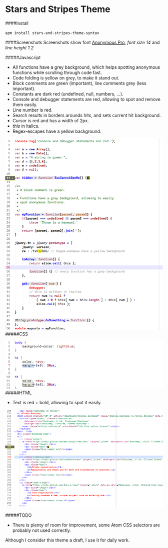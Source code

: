# Stars and Stripes Theme

####Install
```
apm install stars-and-stripes-theme-syntax
```

####Screenshots
Screenshots show font [Anonymous Pro](http://www.marksimonson.com/fonts/view/anonymous-pro), _font size 14_
and _line height 1.2_

#####Javascript
* All functions have a grey background, which helps spotting anonymous functions while scrolling through code fast.
* Code folding is yellow on grey, to make it stand out.
* Block comments are green (important), line comments grey (less important).
* Constants are dark red (undefined, null, numbers, ...).
* Console and debugger statements are red, allowing to spot and remove them easily.
* Line number is red.
* Search results in borders arounds hits, and sets current hit background.
* Cursor is red and has a width of 2px.
* _this_ in italics.
* Regex-escapes have a yellow background.

![Javascript](https://github.com/xErik/Stars-and-Stripes-Theme-Syntax-for-Atom/raw/master/images/javascript.png)
#####CSS

![CSS](https://github.com/xErik/Stars-and-Stripes-Theme-Syntax-for-Atom/raw/master/images/css.png)
#####HTML  
* Text is red + bold, allowing to spot it easily.


![HTML](https://github.com/xErik/Stars-and-Stripes-Theme-Syntax-for-Atom/raw/master/images/html.png)

#####TODO
* There is plenty of room for improvement, some Atom CSS selectors are probably not used correctly.

Although I consider this theme a draft, I use it for daily work.
